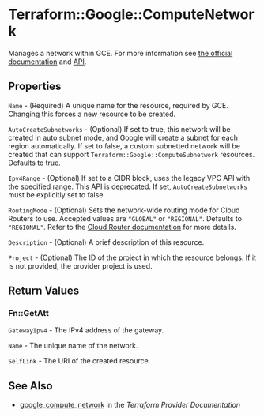 # Terraform::Google::ComputeNetwork

Manages a network within GCE. For more information see
[the official documentation](https://cloud.google.com/compute/docs/vpc)
and
[API](https://cloud.google.com/compute/docs/reference/latest/networks).

## Properties

`Name` - (Required) A unique name for the resource, required by GCE.
Changing this forces a new resource to be created.

`AutoCreateSubnetworks` - (Optional) If set to true, this network will be
created in auto subnet mode, and Google will create a subnet for each region
automatically. If set to false, a custom subnetted network will be created that
can support `Terraform::Google::ComputeSubnetwork` resources. Defaults to true.

`Ipv4Range` - (Optional) If set to a CIDR block, uses the legacy VPC API with the
specified range. This API is deprecated. If set, `AutoCreateSubnetworks` must be
explicitly set to false.

`RoutingMode` - (Optional) Sets the network-wide routing mode for Cloud Routers
to use. Accepted values are `"GLOBAL"` or `"REGIONAL"`. Defaults to `"REGIONAL"`.
Refer to the [Cloud Router documentation](https://cloud.google.com/router/docs/concepts/overview#dynamic-routing-mode)
for more details.

`Description` - (Optional) A brief description of this resource.

`Project` - (Optional) The ID of the project in which the resource belongs. If it
is not provided, the provider project is used.


## Return Values

### Fn::GetAtt

`GatewayIpv4` - The IPv4 address of the gateway.

`Name` - The unique name of the network.

`SelfLink` - The URI of the created resource.

## See Also

* [google_compute_network](https://www.terraform.io/docs/providers/google/r/compute_network.html) in the _Terraform Provider Documentation_
